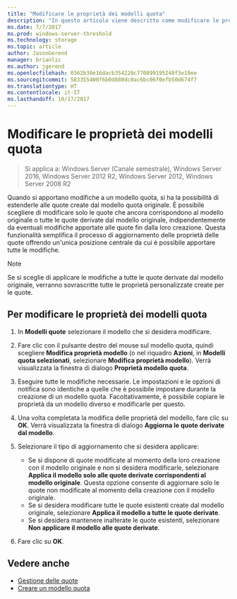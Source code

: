 ```yaml
---
title: "Modificare le proprietà dei modelli quota"
description: "In questo articolo viene descritto come modificare le proprietà del modello quota per estendere le modifiche apportate alle quote create dal modello quota originale"
ms.date: 7/7/2017
ms.prod: windows-server-threshold
ms.technology: storage
ms.topic: article
author: JasonGerend
manager: brianlic
ms.author: jgerend
ms.openlocfilehash: 0362b30e16dacb354220c770899195240f3e19ee
ms.sourcegitcommit: 583355400f6b0d880dc0ac6bc06f0efb50d674f7
ms.translationtype: HT
ms.contentlocale: it-IT
ms.lasthandoff: 10/17/2017
---
```

# <a name="edit-quota-template-properties"></a>Modificare le proprietà dei modelli quota

> Si applica a: Windows Server (Canale semestrale), Windows Server 2016, Windows Server 2012 R2, Windows Server 2012, Windows Server 2008 R2

Quando si apportano modifiche a un modello quota, si ha la possibilità di estenderle alle quote create dal modello quota originale. È possibile scegliere di modificare solo le quote che ancora corrispondono al modello originale o tutte le quote derivate dal modello originale, indipendentemente da eventuali modifiche apportate alle quote fin dalla loro creazione. Questa funzionalità semplifica il processo di aggiornamento delle proprietà delle quote offrendo un'unica posizione centrale da cui è possibile apportare tutte le modifiche.

> [!Note]
> Se si sceglie di applicare le modifiche a tutte le quote derivate dal modello originale, verranno sovrascritte tutte le proprietà personalizzate create per le quote.

## <a name="to-edit-quota-template-properties"></a>Per modificare le proprietà dei modelli quota

1.  In **Modelli quote** selezionare il modello che si desidera modificare.

2.  Fare clic con il pulsante destro del mouse sul modello quota, quindi scegliere **Modifica proprietà modello** (o nel riquadro **Azioni**, in **Modelli quota selezionati**, selezionare **Modifica proprietà modello**). Verrà visualizzata la finestra di dialogo **Proprietà modello quota**.

3.  Eseguire tutte le modifiche necessarie. Le impostazioni e le opzioni di notifica sono identiche a quelle che è possibile impostare durante la creazione di un modello quota. Facoltativamente, è possibile copiare le proprietà da un modello diverso e modificarle per questo.

4.  Una volta completata la modifica delle proprietà del modello, fare clic su **OK**. Verrà visualizzata la finestra di dialogo **Aggiorna le quote derivate dal modello**.

5.  Selezionare il tipo di aggiornamento che si desidera applicare:

    -   Se si dispone di quote modificate al momento della loro creazione con il modello originale e non si desidera modificarle, selezionare **Applica il modello solo alle quote derivate corrispondenti al modello originale**. Questa opzione consente di aggiornare solo le quote non modificate al momento della creazione con il modello originale.
    -   Se si desidera modificare tutte le quote esistenti create dal modello originale, selezionare **Applica il modello a tutte le quote derivate**.
    -   Se si desidera mantenere inalterate le quote esistenti, selezionare **Non applicare il modello alle quote derivate**.

6.  Fare clic su **OK**.

## <a name="see-also"></a>Vedere anche

-   [Gestione delle quote](quota-management.md)
-   [Creare un modello quota](create-quota-template.md)


